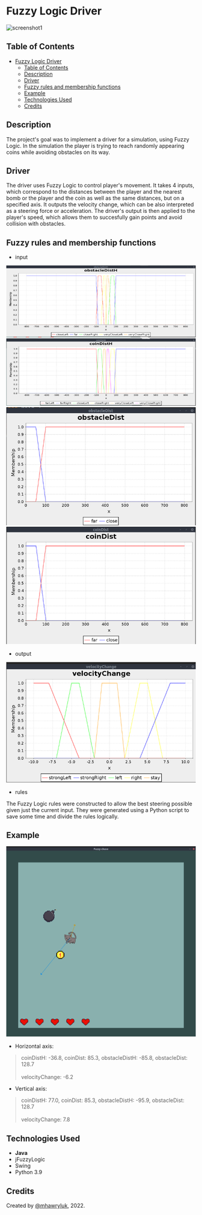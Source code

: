 # Fuzzy Logic Driver

<img width="314" alt="screenshot1" src="https://user-images.githubusercontent.com/70582973/154812980-2bdf0e05-0f2c-4f74-8b5d-67c075d2fa33.png">

## Table of Contents
- [Fuzzy Logic Driver](#fuzzy-logic-driver)
  - [Table of Contents](#table-of-contents)
  - [Description](#description)
  - [Driver](#driver)
  - [Fuzzy rules and membership functions](#fuzzy-rules-and-membership-functions)
  - [Example](#example)
  - [Technologies Used](#technologies-used)
  - [Credits](#credits)


## Description

The project's goal was to implement a driver for a simulation, using Fuzzy Logic. In the simulation the player is trying to reach randomly appearing coins while avoiding obstacles on its way.

## Driver

The driver uses Fuzzy Logic to control player's movement. It takes 4 inputs, which correspond to the distances between the player and the nearest bomb or the player and the coin as well as the same distances, but on a specified axis. It outputs the velocity change, which can be also interpreted as a steering force or acceleration. The driver's output is then applied to the player's speed, which allows them to succesfully gain points and avoid collision with obstacles.

## Fuzzy rules and membership functions

* input

![obstacleDistH](./pics/obstacleDistH.png)
![coinDistH](./pics/coinDistH.png)
![obstacleDist](./pics/obstacleDist.png)
![coinDist](./pics/coinDist.png)

* output

![velocityChange](./pics/velocityChange.png)

* rules

The Fuzzy Logic rules were constructed to allow the best steering possible given just the current input. They were generated using a Python script to save some time and divide the rules logically.


## Example
![screenshot](./pics/screenshot.png)

* Horizontal axis:

>coinDistH: -36.8, coinDist: 85.3, obstacleDistH: -85.8, obstacleDist: 128.7 
> <br><br> velocityChange: -6.2

* Vertical axis:

>coinDistH: 77.0, coinDist: 85.3, obstacleDistH: -95.9, obstacleDist: 128.7 
><br><br>velocityChange: 7.8


## Technologies Used
- **Java**
- jFuzzyLogic
- Swing
- Python 3.9

## Credits
Created by [@mhawryluk](https://www.github.com/mhawryluk), 2022.
